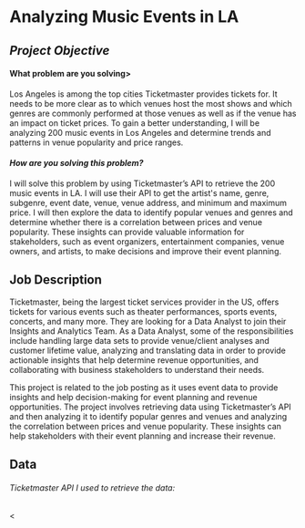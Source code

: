 <h1>Analyzing Music Events in LA</h1>
<h2><em>Project Objective</em></h2>
<h4>What problem are you solving></h4>
<p>Los Angeles is among the top cities Ticketmaster provides tickets for. It needs to be more clear as to which venues host the most shows and which genres are commonly performed at those venues as well as if the venue has an impact on ticket prices. To gain a better understanding, I will be analyzing 200 music events in Los Angeles and determine trends and patterns in venue popularity and price ranges.</p>

<h4><em>How are you solving this problem?</em></h4>
<p>I will solve this problem by using Ticketmaster’s API to retrieve the 200 music events in LA. I will use their API to get the artist's name, genre, subgenre, event date, venue, venue address, and minimum and maximum price. I will then explore the data to identify popular venues and genres and determine whether there is a correlation between prices and venue popularity. These insights can provide valuable information for stakeholders, such as event organizers, entertainment companies, venue owners, and artists, to make decisions and improve their event planning. </p>

<h2>Job Description</h2>
<p>Ticketmaster, being the largest ticket services provider in the US, offers tickets for various events such as theater performances, sports events, concerts, and many more. They are looking for a Data Analyst to join their Insights and Analytics Team. As a Data Analyst, some of the responsibilities include handling large data sets to provide venue/client analyses and customer lifetime value, analyzing and translating data in order to provide actionable insights that help determine revenue opportunities, and collaborating with business stakeholders to understand their needs. </p>

<p>This project is related to the job posting as it uses event data to provide insights and help decision-making for event planning and revenue opportunities. The project involves retrieving data using Ticketmaster’s API and then analyzing it to identify popular genres and venues and analyzing the correlation between prices and venue popularity. These insights can help stakeholders with their event planning and increase their revenue. </p>

<h2>Data</h2>
<h6><em>Ticketmaster API I used to retrieve the data:</em></h6>
<

